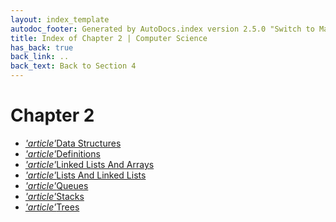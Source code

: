 ```yaml
---
layout: index_template
autodoc_footer: Generated by AutoDocs.index version 2.5.0 "Switch to Material Icons" ⓒ Starwort, 2020
title: Index of Chapter 2 | Computer Science
has_back: true
back_link: ..
back_text: Back to Section 4
---
```


# **Chapter 2**

- <a href='./data_structures.md'><i title='MD file' class="material-icons">'article'</i>Data Structures</a>
- <a href='./definitions.md'><i title='MD file' class="material-icons">'article'</i>Definitions</a>
- <a href='./linked_lists_and_arrays.md'><i title='MD file' class="material-icons">'article'</i>Linked Lists And Arrays</a>
- <a href='./lists_and_linked_lists.md'><i title='MD file' class="material-icons">'article'</i>Lists And Linked Lists</a>
- <a href='./queues.md'><i title='MD file' class="material-icons">'article'</i>Queues</a>
- <a href='./stacks.md'><i title='MD file' class="material-icons">'article'</i>Stacks</a>
- <a href='./trees.md'><i title='MD file' class="material-icons">'article'</i>Trees</a>
